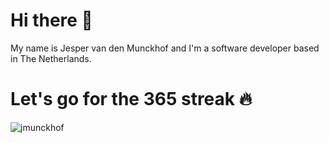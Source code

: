 # Hi there 👋

My name is Jesper van den Munckhof and I'm a software developer based in The Netherlands. 

# Let's go for the 365 streak 🔥
<p><img align="center" src="https://github-readme-stats.smoozenetworks.nl/?user=jmunckhof" alt="jmunckhof" /></p>
